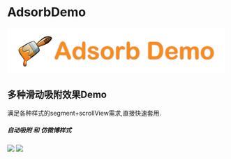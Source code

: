 # AdsorbDemo
<img width="500" height="" src="https://github.com/Shin1122/AdsorbDemo/blob/master/AdsorbDemo.png"/>

## 多种滑动吸附效果Demo
满足各种样式的segment+scrollView需求,直接快速套用.

##### 自动吸附  和 仿微博样式
<img width="200" height="" src="https://github.com/Shin1122/AdsorbDemo/blob/master/demo1.2.gif"/>     <img width="200" height="" src="https://github.com/Shin1122/AdsorbDemo/blob/master/weibodemo.gif"/>

